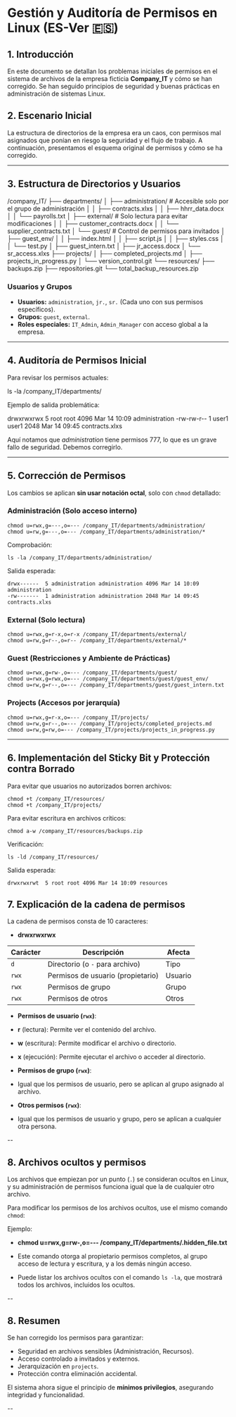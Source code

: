 # **Gestión y Auditoría de Permisos en Linux (ES-Ver 🇪🇸)**

## **1. Introducción**
En este documento se detallan los problemas iniciales de permisos en el sistema de archivos de la empresa ficticia **Company_IT** y cómo se han corregido. Se han seguido principios de seguridad y buenas prácticas en administración de sistemas Linux.

## **2. Escenario Inicial**
La estructura de directorios de la empresa era un caos, con permisos mal asignados que ponían en riesgo la seguridad y el flujo de trabajo. A continuación, presentamos el esquema original de permisos y cómo se ha corregido.

---

## **3. Estructura de Directorios y Usuarios**


/company_IT/
├── departments/
│   ├── administration/  # Accesible solo por el grupo de administración
│   │   ├── contracts.xlxs
│   │   ├── hhrr_data.docx
│   │   └── payrolls.txt
│   ├── external/  # Solo lectura para evitar modificaciones
│   │   ├── customer_contracts.docx
│   │   └── supplier_contracts.txt
│   └── guest/  # Control de permisos para invitados
│       ├── guest_env/
│       │   ├── index.html
│       │   ├── script.js
│       │   ├── styles.css
│       │   └── test.py
│       ├── guest_intern.txt
│       ├── jr_access.docx
│       └── sr_access.xlxs
├── projects/
│   ├── completed_projects.md
│   ├── projects_in_progress.py
│   └── version_control.git
└── resources/
    ├── backups.zip
    ├── repositories.git
    └── total_backup_resources.zip

### **Usuarios y Grupos** 

- **Usuarios:** `administration`, `jr.`, `sr.` (Cada uno con sus permisos específicos).
- **Grupos:** `guest`, `external`.
- **Roles especiales:** `IT_Admin`, `Admin_Manager` con acceso global a la empresa.

---

## **4. Auditoría de Permisos Inicial**

Para revisar los permisos actuales:


ls -la /company_IT/departments/


Ejemplo de salida problemática:

drwxrwxrwx  5 root root 4096 Mar 14 10:09 administration
-rw-rw-r--  1 user1 user1 2048 Mar 14 09:45 contracts.xlxs

Aquí notamos que *administration* tiene permisos 777, lo que es un grave fallo de seguridad. Debemos corregirlo.

---

## **5. Corrección de Permisos**

Los cambios se aplican **sin usar notación octal**, solo con `chmod` detallado:

### **Administración (Solo acceso interno)**
```
chmod u=rwx,g=---,o=--- /company_IT/departments/administration/
chmod u=rw,g=---,o=--- /company_IT/departments/administration/*
```

Comprobación:
```
ls -la /company_IT/departments/administration/
```
Salida esperada:
```
drwx------  5 administration administration 4096 Mar 14 10:09 administration
-rw-------  1 administration administration 2048 Mar 14 09:45 contracts.xlxs
```

### **External (Solo lectura)**
```
chmod u=rwx,g=r-x,o=r-x /company_IT/departments/external/
chmod u=rw,g=r--,o=r-- /company_IT/departments/external/*
```

### **Guest (Restricciones y Ambiente de Prácticas)**
```
chmod u=rwx,g=rw-,o=--- /company_IT/departments/guest/
chmod u=rwx,g=rwx,o=--- /company_IT/departments/guest/guest_env/
chmod u=rw,g=r--,o=--- /company_IT/departments/guest/guest_intern.txt
```

### **Projects (Accesos por jerarquía)**
```
chmod u=rwx,g=r-x,o=--- /company_IT/projects/
chmod u=rw,g=r--,o=--- /company_IT/projects/completed_projects.md
chmod u=rw,g=rw,o=--- /company_IT/projects/projects_in_progress.py
```

---

## **6. Implementación del Sticky Bit y Protección contra Borrado**

Para evitar que usuarios no autorizados borren archivos:
```
chmod +t /company_IT/resources/
chmod +t /company_IT/projects/
```

Para evitar escritura en archivos críticos:
```
chmod a-w /company_IT/resources/backups.zip
```

Verificación:
```
ls -ld /company_IT/resources/
```
Salida esperada:
```
drwxrwxrwt  5 root root 4096 Mar 14 10:09 resources
```
## **7. Explicación de la cadena de permisos**
La cadena de permisos consta de 10 caracteres:
- **drwxrwxrwx**

| Carácter | Descripción | Afecta |
|----------|-----------------------------------|----------------|
| `d` | Directorio (o `-` para archivo) | Tipo |
| `rwx` | Permisos de usuario (propietario) | Usuario |
| `rwx` | Permisos de grupo | Grupo |
| `rwx` | Permisos de otros | Otros |

- **Permisos de usuario (`rwx`)**:
- **r** (lectura): Permite ver el contenido del archivo.
- **w** (escritura): Permite modificar el archivo o directorio.
- **x** (ejecución): Permite ejecutar el archivo o acceder al directorio.

- **Permisos de grupo (`rwx`)**:
- Igual que los permisos de usuario, pero se aplican al grupo asignado al archivo.

- **Otros permisos (`rwx`)**:
- Igual que los permisos de usuario y grupo, pero se aplican a cualquier otra persona.

--

## **8. Archivos ocultos y permisos**
Los archivos que empiezan por un punto (`.`) se consideran ocultos en Linux, y su administración de permisos funciona igual que la de cualquier otro archivo.

Para modificar los permisos de los archivos ocultos, use el mismo comando `chmod`:

Ejemplo:
- **chmod u=rwx,g=rw-,o=--- /company_IT/departments/.hidden_file.txt**

- Este comando otorga al propietario permisos completos, al grupo acceso de lectura y escritura, y a los demás ningún acceso.

- Puede listar los archivos ocultos con el comando `ls -la`, que mostrará todos los archivos, incluidos los ocultos.

--

## **8. Resumen**

Se han corregido los permisos para garantizar:
- Seguridad en archivos sensibles (Administración, Recursos).
- Acceso controlado a invitados y externos.
- Jerarquización en `projects`.
- Protección contra eliminación accidental.

El sistema ahora sigue el principio de **mínimos privilegios**, asegurando integridad y funcionalidad.

-- 


